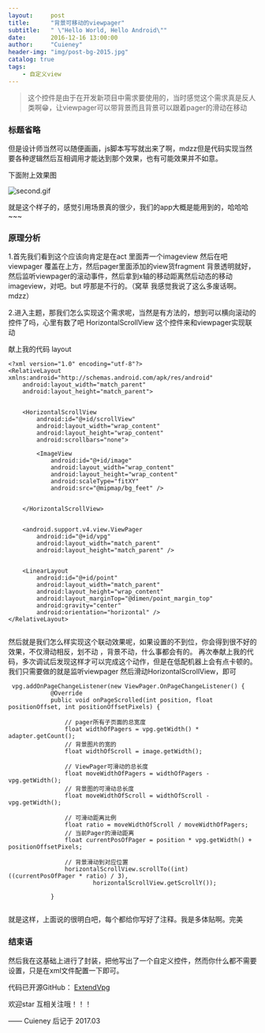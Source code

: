 ```yaml
---
layout:     post
title:      "背景可移动的viewpager"
subtitle:   " \"Hello World, Hello Android\""
date:       2016-12-16 13:00:00
author:     "Cuieney"
header-img: "img/post-bg-2015.jpg"
catalog: true
tags:
    - 自定义view
---
```


> 这个控件是由于在开发新项目中需求要使用的，当时感觉这个需求真是反人类啊😁，让viewpager可以带背景而且背景可以跟着pager的滑动在移动

### 标题省略
但是设计师当然可以随便画画，js脚本写写就出来了啊，mdzz但是代码实现当然要各种逻辑然后互相调用才能达到那个效果，也有可能效果并不如意。

下面附上效果图

![second.gif](http://upload-images.jianshu.io/upload_images/3415839-4ad4aab8467e2215.gif?imageMogr2/auto-orient/strip)

就是这个样子的，感觉引用场景真的很少，我们的app大概是能用到的，哈哈哈~~~

### 原理分析

1.首先我们看到这个应该向肯定是在act 里面弄一个imageview 然后在吧viewpager 覆盖在上方，然后pager里面添加的view货fragment 背景透明就好，然后监听viewpager的滚动事件，然后拿到x轴的移动距离然后动态的移动imageview，对吧。but 哼那是不行的。（窝草 我感觉我说了这么多废话啊。mdzz）

2.进入主题，那我们怎么实现这个需求呢，当然是有方法的，想到可以横向滚动的控件了吗，心里有数了吧 HorizontalScrollView 这个控件来和viewpager实现联动

献上我的代码 layout

```
<?xml version="1.0" encoding="utf-8"?>
<RelativeLayout xmlns:android="http://schemas.android.com/apk/res/android"
    android:layout_width="match_parent"
    android:layout_height="match_parent">


    <HorizontalScrollView
        android:id="@+id/scrollView"
        android:layout_width="wrap_content"
        android:layout_height="wrap_content"
        android:scrollbars="none">

        <ImageView
            android:id="@+id/image"
            android:layout_width="wrap_content"
            android:layout_height="wrap_content"
            android:scaleType="fitXY"
            android:src="@mipmap/bg_feet" />


    </HorizontalScrollView>


    <android.support.v4.view.ViewPager
        android:id="@+id/vpg"
        android:layout_width="match_parent"
        android:layout_height="match_parent" />


    <LinearLayout
        android:id="@+id/point"
        android:layout_width="match_parent"
        android:layout_height="wrap_content"
        android:layout_marginTop="@dimen/point_margin_top"
        android:gravity="center"
        android:orientation="horizontal" />
</RelativeLayout>


```

然后就是我们怎么样实现这个联动效果呢，如果设置的不到位，你会得到很不好的效果，不仅滑动相反，划不动 ，背景不动，什么事都会有的。
再次奉献上我的代码，多次调试后发现这样才可以完成这个动作，但是在低配机器上会有点卡顿的。我们只需要做的就是监听viewpager 然后滑动HorizontalScrollView，即可

```
 vpg.addOnPageChangeListener(new ViewPager.OnPageChangeListener() {
            @Override
            public void onPageScrolled(int position, float positionOffset, int positionOffsetPixels) {

                // pager所有子页面的总宽度
                float widthOfPagers = vpg.getWidth() * adapter.getCount();
                // 背景图片的宽的
                float widthOfScroll = image.getWidth();

                // ViewPager可滑动的总长度
                float moveWidthOfPagers = widthOfPagers - vpg.getWidth();
                // 背景图的可滑动总长度
                float moveWidthOfScroll = widthOfScroll - vpg.getWidth();

                // 可滑动距离比例
                float ratio = moveWidthOfScroll / moveWidthOfPagers;
                // 当前Pager的滑动距离
                float currentPosOfPager = position * vpg.getWidth() + positionOffsetPixels;

                // 背景滑动到对应位置
                horizontalScrollView.scrollTo((int) ((currentPosOfPager * ratio) / 3),
                        horizontalScrollView.getScrollY());

            }


```
就是这样，上面说的很明白吧，每个都给你写好了注释。我是多体贴啊。完美

### 结束语

然后我在这基础上进行了封装，把他写出了一个自定义控件，然而你什么都不需要设置，只是在xml文件配置一下即可。

代码已开源GitHub： [ExtendVpg](https://github.com/Cuieney/ExtendVpg )

欢迎star 互相关注哦！！！




—— Cuieney 后记于 2017.03


